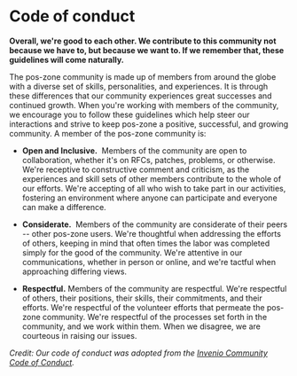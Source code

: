 # Code of conduct

**Overall, we're good to each other. We contribute to this community not because we have to, but because we want to. If we remember that, these guidelines will come naturally.**

The pos-zone community is made up of members from around the globe with a diverse set of skills, personalities, and experiences. It is through these differences that our community experiences great successes and continued growth. When you're working with members of the community, we encourage you to follow these guidelines which help steer our interactions and strive to keep pos-zone a positive, successful, and growing community. A member of the pos-zone community is:

- **Open and Inclusive.** ​ Members of the community are open to collaboration, whether it's on RFCs, patches, problems, or otherwise. We're receptive to constructive comment and criticism, as the experiences and skill sets of other members contribute to the whole of our efforts. We're accepting of all who wish to take part in our activities, fostering an environment where anyone can participate and everyone can make a difference.

- **Considerate.** ​ Members of the community are considerate of their peers -- other pos-zone users. We're thoughtful when addressing the efforts of others, keeping in mind that often times the labor was completed simply for the good of the community. We're attentive in our communications, whether in person or online, and we're tactful when approaching differing views.

- **Respectful.** Members of the community are respectful. We're respectful of others, their positions, their skills, their commitments, and their efforts. We're respectful of the volunteer efforts that permeate the pos-zone community. We're respectful of the processes set forth in the community, and we work within them. When we disagree, we are courteous in raising our issues.



*Credit: Our code of conduct was adopted from the [Invenio Community Code of Conduct](https://inveniordm.docs.cern.ch/contribute/code-of-conduct/).*